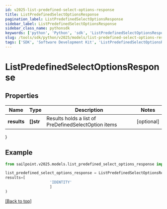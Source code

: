 ```yaml
---
id: v2025-list-predefined-select-options-response
title: ListPredefinedSelectOptionsResponse
pagination_label: ListPredefinedSelectOptionsResponse
sidebar_label: ListPredefinedSelectOptionsResponse
sidebar_class_name: pythonsdk
keywords: ['python', 'Python', 'sdk', 'ListPredefinedSelectOptionsResponse', 'V2025ListPredefinedSelectOptionsResponse'] 
slug: /tools/sdk/python/v2025/models/list-predefined-select-options-response
tags: ['SDK', 'Software Development Kit', 'ListPredefinedSelectOptionsResponse', 'V2025ListPredefinedSelectOptionsResponse']
---
```


# ListPredefinedSelectOptionsResponse


## Properties

Name | Type | Description | Notes
------------ | ------------- | ------------- | -------------
**results** | **[]str** | Results holds a list of PreDefinedSelectOption items | [optional] 
}

## Example

```python
from sailpoint.v2025.models.list_predefined_select_options_response import ListPredefinedSelectOptionsResponse

list_predefined_select_options_response = ListPredefinedSelectOptionsResponse(
results=[
                    'IDENTITY'
                    ]
)

```
[[Back to top]](#) 

